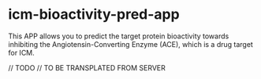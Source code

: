 # icm-bioactivity-pred-app
This APP allows you to predict the target protein bioactivity towards inhibiting the Angiotensin-Converting Enzyme (ACE), which is a drug target for ICM. 

// TODO
// TO BE TRANSPLATED FROM SERVER

